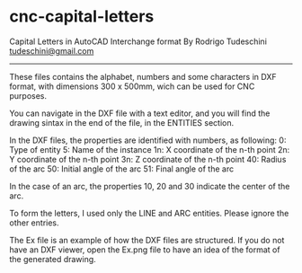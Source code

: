 # cnc-capital-letters
Capital Letters in AutoCAD Interchange format
By Rodrigo Tudeschini
tudeschini@gmail.com

---------------------------------------------

These files contains the alphabet, numbers and some characters in DXF format, with dimensions 300 x 500mm, wich can be used for CNC purposes.

You can navigate in the DXF file with a text editor, and you will find the drawing sintax in the end of the file, in the ENTITIES section.

In the DXF files, the properties are identified with numbers, as following:
0: Type of entity
5: Name of the instance
1n: X coordinate of the n-th point
2n: Y coordinate of the n-th point
3n: Z coordinate of the n-th point
40: Radius of the arc
50: Initial angle of the arc
51: Final angle of the arc

In the case of an arc, the properties 10, 20 and 30 indicate the center of the arc.

To form the letters, I used only the LINE and ARC entities. Please ignore the other entries.

The Ex file is an example of how the DXF files are structured. If you do not have an DXF viewer, open the Ex.png file to have an idea of the format of the generated drawing. 
